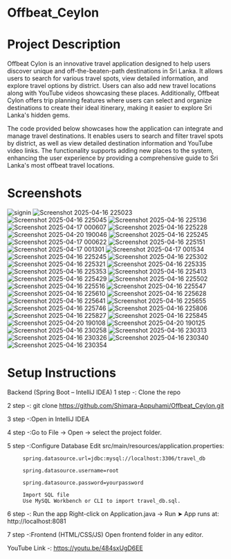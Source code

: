 # Offbeat_Ceylon
 
# Project Description
Offbeat Cylon is an innovative travel application designed to help users discover unique and off-the-beaten-path destinations in Sri Lanka. It allows users to search for various travel spots, view detailed information, and explore travel options by district. Users can also add new travel locations along with YouTube videos showcasing these places. Additionally, Offbeat Cylon offers trip planning features where users can select and organize destinations to create their ideal itinerary, making it easier to explore Sri Lanka's hidden gems.

The code provided below showcases how the application can integrate and manage travel destinations. It enables users to search and filter travel spots by district, as well as view detailed destination information and YouTube video links. The functionality supports adding new places to the system, enhancing the user experience by providing a comprehensive guide to Sri Lanka's most offbeat travel locations.

# Screenshots
![signin](https://github.com/user-attachments/assets/6d28c97e-4d46-425f-bcb4-4b2de9428504)
![Screenshot 2025-04-16 225023](https://github.com/user-attachments/assets/972f2fab-7729-4a96-8f17-03e6fa771277)
![Screenshot 2025-04-16 225045](https://github.com/user-attachments/assets/d2d14d46-0cde-4813-8f75-f4e61c65af12)
![Screenshot 2025-04-16 225136](https://github.com/user-attachments/assets/35a5a87e-32cf-4884-b0f9-9f9c26c89eca)
![Screenshot 2025-04-17 000607](https://github.com/user-attachments/assets/ee9c3f7f-3e8b-4df7-b13c-09372bf9771c)
![Screenshot 2025-04-16 225228](https://github.com/user-attachments/assets/606aba0f-2df1-45b0-8103-0d8ffb41e643)
![Screenshot 2025-04-20 190046](https://github.com/user-attachments/assets/10e71b94-8845-4b72-bcc8-2544c505ab52)
![Screenshot 2025-04-16 225245](https://github.com/user-attachments/assets/58955aed-ca14-4c89-95fb-2876e581e4a6)
![Screenshot 2025-04-17 000622](https://github.com/user-attachments/assets/fdaff792-7a6f-4e65-a137-4ace9f8568b3)
![Screenshot 2025-04-16 225151](https://github.com/user-attachments/assets/dcd7d8f2-2b0a-4281-802a-cae6e2250497)
![Screenshot 2025-04-17 001301](https://github.com/user-attachments/assets/3268adf8-4066-4465-a733-f5c734f55bf6)
![Screenshot 2025-04-17 001534](https://github.com/user-attachments/assets/ace27493-9e2f-4315-8971-f7dcd69cfe78)
![Screenshot 2025-04-16 225245](https://github.com/user-attachments/assets/07e3ffe4-e6c6-4c15-b30b-c6dd37f15513)
![Screenshot 2025-04-16 225302](https://github.com/user-attachments/assets/c3d4fc55-aab5-4cad-abae-abc1d50bfaac)
![Screenshot 2025-04-16 225321](https://github.com/user-attachments/assets/be3418e2-7745-4b05-8f7c-fe5aaf4e5f5c)
![Screenshot 2025-04-16 225335](https://github.com/user-attachments/assets/5d8bbe89-2501-4ca6-afb7-6e958000870e)
![Screenshot 2025-04-16 225353](https://github.com/user-attachments/assets/3890df8d-4b93-4229-a9be-759186f2cd9d)
![Screenshot 2025-04-16 225413](https://github.com/user-attachments/assets/499f5a71-bc6a-4e62-82b9-db9754177af5)
![Screenshot 2025-04-16 225429](https://github.com/user-attachments/assets/09576cfb-efa1-4c09-9b58-d7546e33377c)
![Screenshot 2025-04-16 225502](https://github.com/user-attachments/assets/8d4789f6-e4a3-4e94-9ef0-a7c015fcf44f)
![Screenshot 2025-04-16 225516](https://github.com/user-attachments/assets/28abfea6-d7fc-48a8-b628-ca8aea4400e2)
![Screenshot 2025-04-16 225547](https://github.com/user-attachments/assets/b4454793-6d07-4803-8954-b8b7ffe08938)
![Screenshot 2025-04-16 225610](https://github.com/user-attachments/assets/6a1a0cde-6493-4a39-822f-0f82b4f8d289)
![Screenshot 2025-04-16 225628](https://github.com/user-attachments/assets/0d0ce2ca-a37c-47bf-a4f5-55938eadf907)
![Screenshot 2025-04-16 225641](https://github.com/user-attachments/assets/49577259-f61d-45ef-8db6-4ddd22f904ae)
![Screenshot 2025-04-16 225655](https://github.com/user-attachments/assets/9633d83b-ad0d-4e2b-ba11-f9d3e75fe00b)
![Screenshot 2025-04-16 225746](https://github.com/user-attachments/assets/9115ef4d-5a08-4a95-986e-37d7b38e5903)
![Screenshot 2025-04-16 225806](https://github.com/user-attachments/assets/58aed917-d557-4052-bf57-333ce4e2b5be)
![Screenshot 2025-04-16 225827](https://github.com/user-attachments/assets/2bd183f9-df38-4c39-ba59-61296eaa7324)
![Screenshot 2025-04-16 225845](https://github.com/user-attachments/assets/66490368-e9cf-4e86-b48d-4bb040631b7e)
![Screenshot 2025-04-20 190108](https://github.com/user-attachments/assets/f5c33cdd-d418-48d9-a6ee-8fe9db2709cb)
![Screenshot 2025-04-20 190125](https://github.com/user-attachments/assets/36b7dfc1-8403-4350-a71f-a9670aeeb62a)
![Screenshot 2025-04-16 230258](https://github.com/user-attachments/assets/353f5c62-0b12-44e5-8ec2-ff2b8282c052)
![Screenshot 2025-04-16 230313](https://github.com/user-attachments/assets/2031b826-4020-4e5a-85c6-85806c212394)
![Screenshot 2025-04-16 230326](https://github.com/user-attachments/assets/a8eba95f-c9e0-4dbd-bafb-e3645aab32dc)
![Screenshot 2025-04-16 230340](https://github.com/user-attachments/assets/a7ed1833-f976-4311-ba3e-c722f9932b8e)
![Screenshot 2025-04-16 230354](https://github.com/user-attachments/assets/b57cc2de-2394-480b-a832-9f043d108ec8)

# Setup Instructions

Backend (Spring Boot – IntelliJ IDEA)
1 step -: Clone the repo

2 step -: git clone https://github.com/Shimara-Appuhami/Offbeat_Ceylon.git

3 step -:Open in IntelliJ IDEA

4 step -:Go to File → Open → select the project folder.

5 step -:Configure Database
         Edit src/main/resources/application.properties:
         
         spring.datasource.url=jdbc:mysql://localhost:3306/travel_db
         
         spring.datasource.username=root
         
         spring.datasource.password=yourpassword
         
         Import SQL file
         Use MySQL Workbench or CLI to import travel_db.sql.

6 step -: Run the app
          Right-click on Application.java → Run
          ➤ App runs at: http://localhost:8081
          
7 step -:Frontend (HTML/CSS/JS)
         Open frontend folder in any editor.
         
YouTube Link -: https://youtu.be/484sxUgD6EE









